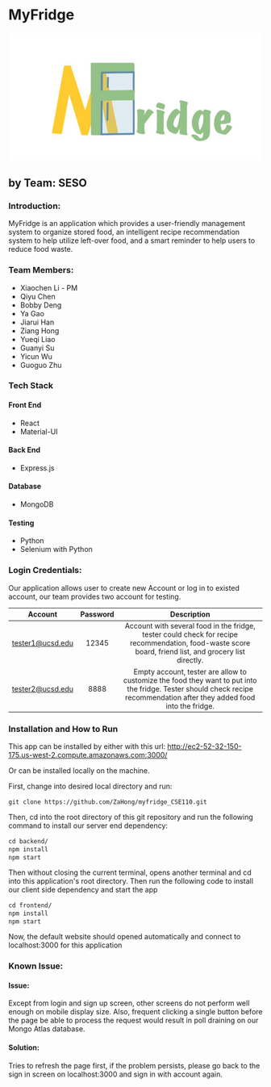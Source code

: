 # MyFridge

![Alt text](MyFridge_Logo.jpg?raw=true "Title")

## by Team: SESO

### Introduction:
MyFridge is an application which provides a user-friendly management system to organize stored food, an intelligent recipe recommendation system to help utilize left-over food, and a smart reminder to help users to reduce food waste.



### Team Members:
- Xiaochen Li - PM
- Qiyu Chen
- Bobby Deng
- Ya Gao
- Jiarui Han
- Ziang Hong
- Yueqi Liao
- Guanyi Su
- Yicun Wu
- Guoguo Zhu

### Tech Stack

#### Front End
- React
- Material-UI

#### Back End
- Express.js

#### Database
- MongoDB

#### Testing
- Python
- Selenium with Python

### Login Credentials:
Our application allows user to create new Account or log in to existed account,
our team provides two account for testing.

|      Account     | Password |                                                                                 Description                                                                                |
|:----------------:|:--------:|:--------------------------------------------------------------------------------------------------------------------------------------------------------------------------:|
| tester1@ucsd.edu |   12345  | Account with several food in the fridge,  tester could check for recipe recommendation, food-waste score board, friend list,  and grocery list directly.                   |
| tester2@ucsd.edu |   8888   | Empty account, tester are allow to customize the food they want to put into the fridge.  Tester should check recipe recommendation  after they added food into the fridge. |

### Installation and How to Run
This app can be installed by either with this url:
http://ec2-52-32-150-175.us-west-2.compute.amazonaws.com:3000/

Or can be installed locally on the machine.

First, change into desired local directory and run:
```
git clone https://github.com/ZaHong/myfridge_CSE110.git
```

Then, cd into the root directory of this git repository and run the following command to install our server end dependency:
```
cd backend/
npm install
npm start
```

Then without closing the current terminal, opens another terminal and cd into this application's root directory. Then run the following code to install our client side dependency and start the app
```
cd frontend/
npm install
npm start
```

Now, the default website should opened automatically and connect to localhost:3000 for this application

### Known Issue:
#### Issue:
Except from login and sign up screen, other screens do not perform well enough on mobile display size. Also, frequent clicking a single button before the page be able to process the request would result in poll draining on our Mongo Atlas database. 

#### Solution:
Tries to refresh the page first, if the problem persists, please go back to the sign in screen on localhost:3000 and sign in with account again.
